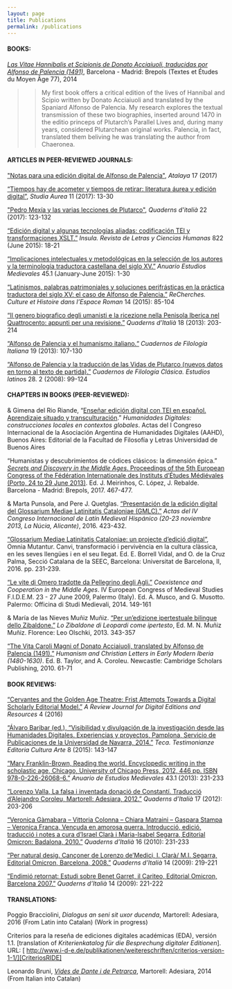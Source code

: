 ```yaml
---
layout: page
title: Publications
permalink: /publications
---
```


#### BOOKS:

[*Las Vitae Hannibalis et Scipionis de Donato Acciaiuoli, traducidas por Alfonso de Palencia (1491)*][VHS], Barcelona - Madrid: Brepols (Textes et Études du Moyen Âge 77), 2014

>> My first book offers a critical edition of the lives of Hannibal and Scipio written by Donato Acciaiuoli and translated by the Spaniard Alfonso de Palencia. My research explores the textual transmission of these two biographies, inserted around 1470 in the editio princeps of Plutarch’s Parallel Lives and, during many years, considered Plutarchean original works. Palencia, in fact, translated them beliving he was translating the author from Chaeronea. 

#### ARTICLES IN PEER-REVIEWED JOURNALS:

["Notas para una edición digital de Alfonso de Palencia"][Atalaya], *Atalaya* 17 (2017)

[“Tiempos hay de acometer y tiempos de retirar: literatura áurea y edición digital”][StudiaAurea], *Studia Aurea* 11 (2017): 13-30

["Pedro Mexía y las varias lecciones de Plutarco"][QuadernsItalia], *Quaderns d'italià* 22 (2017): 123-132

 [“Edición digital y algunas tecnologías aliadas: codificación TEI y transformaciones XSLT.”][Insula] *Insula. Revista de Letras y Ciencias Humanas* 822 (June 2015): 18-21

[“Implicaciones intelectuales y metodológicas en la selección de los autores y la terminología traductora castellana del siglo XV.”][AEM] *Anuario Estudios Medievales* 45.1 (January-June 2015): 1-30

[“Latinismos, palabras patrimoniales y soluciones perifrásticas en la práctica traductora del siglo XV: el caso de Alfonso de Palencia.”][Recherches] *ReCherches. Culture et Histoire dans l’Espace Roman* 14 (2015): 85-104

[“Il genero biografico degli umanisti e la ricezione nella Penisola Iberica nel Quattrocento: appunti per una revisione.”][Quaderns] *Quaderns d’Italià* 18 (2013): 203-214

[“Alfonso de Palencia y el humanismo italiano.“][CFI] *Cuadernos de Filología Italiana* 19 (2013): 107-130

[“Alfonso de Palencia y la traducción de las Vidas de Plutarco (nuevos datos en torno al texto de partida).”][CFC] *Cuadernos de Filología Clásica. Estudios latino*s 28. 2 (2008): 99-124
	
#### CHAPTERS IN BOOKS (PEER-REVIEWED):

& Gimena del Rio Riande, “[Enseñar edición digital con TEI en español. Aprendizaje situado y transculturación][Baires2016].” *Humanidades Digitales: construcciones locales en contextos globales*. Actas del I Congreso Internacional de la Asociación Argentina de Humanidades Digitales (AAHD), Buenos Aires: Editorial de la Facultad de Filosofía y Letras Universidad de Buenos Aires

“Humanistas y descubrimientos de códices clásicos: la dimensión épica.” [*Secrets and Discovery in the Middle Ages*. Proceedings of the 5th European Congress of the Fédération Internationale des Instituts d’Études Médiévales (Porto, 24 to 29 June 2013)](http://www.brepols.net/Pages/ShowProduct.aspx?prod_id=IS-9782503577456-1). Ed. J. Meirinhos, C. López, J. Rebalde. Barcelona - Madrid: Brepols, 2017. 467-477.

& Marta Punsola, and Pere J. Quetglas. [“Presentación de la edición digital del Glossarium Mediae Latinitatis Cataloniae (GMLC).”][ActasLatinMedieval] *Actas del IV Congreso Internacional de Latín Medieval Hispánico (20-23 noviembre 2013, La Núcia, Alicante)*, 2016. 423-432.

[“Glossarium Mediae Latinitatis Cataloniae: un projecte d’edició digital”][Omnia Mutantur], Omnia Mutantur. Canvi, transformació i pervivència en la cultura clàssica, en les seves llengües i en el seu llegat. Ed. E. Borrell Vidal, and O. de la Cruz Palma, Secció Catalana de la SEEC, Barcelona: Universitat de Barcelona, II, 2016. pp. 231-239.

[“Le vite di Omero tradotte da Pellegrino degli Agli.”][Vite Omero] *Coexistence and Cooperation in the Middle Ages*. IV European Congress of Medieval Studies F.I.D.E.M. 23 - 27 June 2009, Palermo (Italy). Ed. A. Musco, and G. Musotto. Palermo: Officina di Studi Medievali, 2014. 149-161

& María de las Nieves Muñiz Muñiz. [“Per un’edizione ipertestuale bilingue dello Zibaldone.”][Zibaldone] *Lo Zibaldone di Leopardi come ipertesto*, Ed. M. N. Muñiz Muñiz. Florence: Leo Olschki, 2013. 343-357

[“The Vita Caroli Magni of Donato Acciaiuoli, translated by Alfonso de Palencia (1491).”][Vita Caroli] *Humanism and Christian Letters in Early Modern Iberia (1480-1630)*. Ed. B. Taylor, and A. Coroleu. Newcastle: Cambridge Scholars Publishing, 2010. 61-71

#### BOOK REVIEWS:

[“Cervantes and the Golden Age Theatre: Frist Attempts Towards a Digital Scholarly Editorial Model.”][RIDE] *A Review Journal for Digital Editions and Resources* 4 (2016) 

[“Álvaro Baribar (ed.), “Visibilidad y divulgación de la investigación desde las Humanidades Digitales. Experiencias y proyectos, Pamplona, Servicio de Publicaciones de la Universidad de Navarra, 2014.”][TECA] *Teca. Testimonianze Editoria Cultura Arte* 8 (2015): 143-147

[“Mary Franklin-Brown, Reading the world. Encyclopedic writing in the scholastic age, Chicago, University of Chicago Press, 2012, 446 pp. ISBN 978-0-226-26068-6.”][Review AEM] *Anuario de Estudios Medievales* 43.1 (2013): 231-233

[“Lorenzo Valla, La falsa i inventada donació de Constantí. Traducció d’Alejandro Coroleu, Martorell: Adesiara, 2012.”][Review Valla] *Quaderns d’Italià* 17 (2012): 203-206

[“Veronica Gàmabara – Vittoria Colonna – Chiara Matraini – Gaspara Stampa – Veronica Franca, Vençuda en amorosa guerra. Introducció, edició, traducció i notes a cura d’Israel Clarà i Maria-Isabel Segarra, Editorial Omicron: Badalona, 2010.”][Review Poetesse] *Quaderns d’Italià* 16 (2010): 231-233

[“Per natural desig. Cançoner de Lorenzo de’Medici, I. Clarà/ M.I. Segarra, Editorial Omicron, Barcelona, 2008.”][Review Medici] *Quaderns d’Italià* 14 (2009): 219-221

[“Endimió retornat: Estudi sobre Benet Garret, il Cariteo, Editorial Omicron, Barcelona 2007.”][Review Endimio] *Quaderns d’Italià* 14 (2009): 221-222


#### TRANSLATIONS:

Poggio Bracciolini, *Dialogus an seni sit uxor ducenda*, Martorell: Adesiara, 2016 (From Latin into Catalan) (Work in progress)

Criterios para la reseña de ediciones digitales académicas (EDA), versión 1.1. [translation of *Kriterienkatalog für die Besprechung digitaler Editionen*]. URL: [ http://www.i-d-e.de/publikationen/weitereschriften/criterios-version-1-1/][CriteriosRIDE]

Leonardo Bruni, [*Vides de Dante i de Petrarca*][Traduccio Bruni], Martorell: Adesiara, 2014 (From Italian into Catalan)

[Baires2016]: https://www.aacademica.org/aahd.congreso/36.pdf
[Atalaya]: https://journals.openedition.org/atalaya/2462
[VHS]: http://www.brepols.net/Pages/ShowProduct.aspx?prod_id=IS-9782503556062-1
[Insula]: http://academiccommons.columbia.edu/catalog/ac%3A189047
[AEM]: http://academiccommons.columbia.edu/catalog/ac%3A189050
[Recherches]: http://academiccommons.columbia.edu/catalog/ac%3A189044 
[Quaderns]: http://www.raco.cat/index.php/QuadernsItalia/article/view/285161
[CFI]: http://revistas.ucm.es/index.php/CFIT/article/view/41296
[CFC]: http://revistas.ucm.es/fll/11319062/articulos/CFCL0808220099A.PDF
[Vite Omero]: https://academiccommons.columbia.edu/catalog/ac:189086
[Zibaldone]: https://www.academia.edu/4057483/Per_unedizione_ipertestuale_bilingue_dello_Zibaldone._Tra_filologia_e_informatica
[RIDE]: http://ride.i-d-e.de/issues/issue-4/entretenida/
[CriteriosRIDE]: http://www.i-d-e.de/publikationen/weitereschriften/criterios-version-1-1/
[TECA]: http://www.patroneditore.com/Teca/2015/8/7042/visibilidad_y_divulgaci_n_de_la_investigaci_n_desde_las_humanidades_digitales_experiencias_y_proyectos_lvaro_baraibar_ed_pamplona_servicio_de_publicaciones_de_la_universidad_de_navarra_2014.html
[Review AEM]: http://estudiosmedievales.revistas.csic.es/index.php/estudiosmedievales/article/view/445/453
[Review Valla]: http://ddd.uab.cat/record/103987?ln=ca
[Review Poetesse]: http://ddd.uab.cat/pub/qdi/11359730n16/11359730n16p231.pdf
[Review Medici]: https://ddd.uab.cat/pub/qdi/11359730n14/11359730n14p219.pdf
[Review Endimio]: https://ddd.uab.cat/pub/qdi/11359730n14/11359730n14p221.pdf
[Traduccio Bruni]: http://www.adesiaraeditorial.cat/ficha.aspx?cod=VAG000013
[Vita Caroli]: https://hcommons.org/deposits/item/hc:15643/
[Omnia Mutantur]: https://hcommons.org/deposits/item/hc:15647/
[StudiaAurea]: http://studiaaurea.com/article/view/v11-alles
[QuadernsItalia]: http://revistes.uab.cat/quadernsitalia/article/view/v22-alles
[ActasLatinMedieval]: http://susannalles.com/public/PDF/Alles_ActasLatinMedieval.pdf